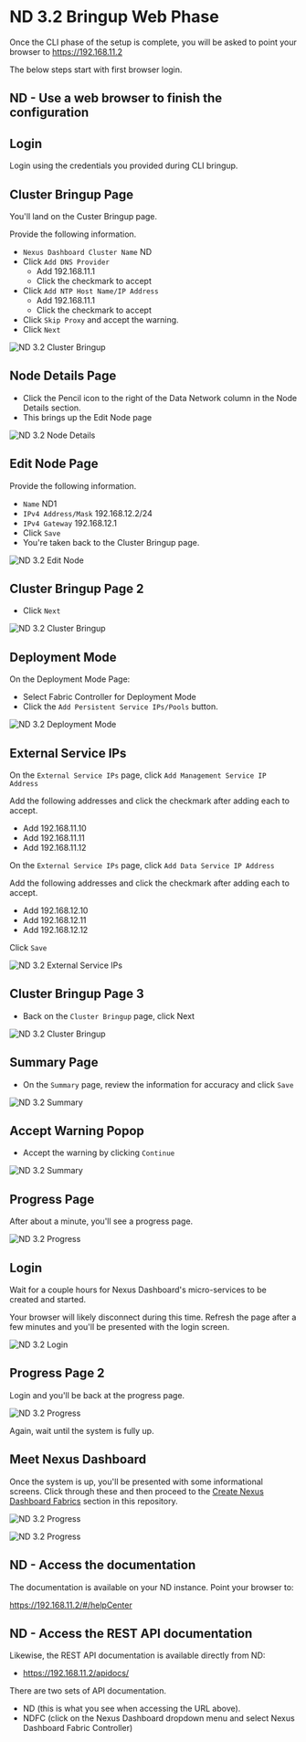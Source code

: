 # ND 3.2 Bringup Web Phase

Once the CLI phase of the setup is complete, you will be asked to
point your browser to https://192.168.11.2

The below steps start with first browser login.

## ND - Use a web browser to finish the configuration

## Login

Login using the credentials you provided during CLI bringup.

## Cluster Bringup Page

You'll land on the Custer Bringup page.

Provide the following information.

- `Nexus Dashboard Cluster Name` ND
- Click `Add DNS Provider`
  - Add 192.168.11.1
  - Click the checkmark to accept
- Click `Add NTP Host Name/IP Address`
  - Add 192.168.11.1
  - Click the checkmark to accept
- Click `Skip Proxy` and accept the warning.
- Click `Next`

![ND 3.2 Cluster Bringup](./images/nd3/01_cluster_bringup.png)

## Node Details Page

- Click the Pencil icon to the right of the Data Network column in the Node Details section.
- This brings up the Edit Node page

![ND 3.2 Node Details](./images/nd3/02_node_details.png)

## Edit Node Page

Provide the following information.

- `Name` ND1
- `IPv4 Address/Mask` 192.168.12.2/24
- `IPv4 Gateway` 192.168.12.1
- Click `Save`
- You're taken back to the Cluster Bringup page.

![ND 3.2 Edit Node](./images/nd3/03_edit_node.png)

## Cluster Bringup Page 2

- Click `Next`

![ND 3.2 Cluster Bringup](./images/nd3/04_cluster_bringup.png)

## Deployment Mode

On the Deployment Mode Page:

- Select Fabric Controller for Deployment Mode
- Click the `Add Persistent Service IPs/Pools` button.

![ND 3.2 Deployment Mode](./images/nd3/05_deployment_mode.png)

## External Service IPs

On the `External Service IPs` page, click `Add Management Service IP Address`

Add the following addresses and click the checkmark after adding each to accept.

- Add 192.168.11.10
- Add 192.168.11.11
- Add 192.168.11.12

On the `External Service IPs` page, click `Add Data Service IP Address`

Add the following addresses and click the checkmark after adding each to accept.

- Add 192.168.12.10
- Add 192.168.12.11
- Add 192.168.12.12

Click `Save`

![ND 3.2 External Service IPs](./images/nd3/06_external_service_ips.png)

## Cluster Bringup Page 3

- Back on the `Cluster Bringup` page, click Next

![ND 3.2 Cluster Bringup](./images/nd3/07_cluster_bringup.png)

## Summary Page

- On the `Summary` page, review the information for accuracy and click `Save`

![ND 3.2 Summary](./images/nd3/08_summary.png)

## Accept Warning Popop

- Accept the warning by clicking `Continue`

![ND 3.2 Summary](./images/nd3/09_warning.png)

## Progress Page

After about a minute, you'll see a progress page.

![ND 3.2 Progress](./images/nd3/10_progress.png)

## Login

Wait for a couple hours for Nexus Dashboard's micro-services to be created and started.

Your browser will likely disconnect during this time.  Refresh the page after a few
minutes and you'll be presented with the login screen.

![ND 3.2 Login](./images/nd3/11_login.png)

## Progress Page 2

Login and you'll be back at the progress page.

![ND 3.2 Progress](./images/nd3/12_progress.png)

Again, wait until the system is fully up.

## Meet Nexus Dashboard

Once the system is up, you'll be presented with some informational
screens.  Click through these and then proceed to the
[Create Nexus Dashboard Fabrics](https://github.com/allenrobel/n9kv-kvm/tree/main?tab=readme-ov-file#create-nexus-dashboard-fabrics)
section in this repository.

![ND 3.2 Progress](./images/nd3/13_meet_nexus_dashboard.png)

![ND 3.2 Progress](./images/nd3/14_getting_started_map.png)

## ND - Access the documentation

The documentation is available on your ND instance.  Point your browser to:

https://192.168.11.2/#/helpCenter

## ND - Access the REST API documentation

Likewise, the REST API documentation is available directly from ND:

- https://192.168.11.2/apidocs/

There are two sets of API documentation.

- ND (this is what you see when accessing the URL above).
- NDFC (click on the Nexus Dashboard dropdown menu and select Nexus Dashboard Fabric Controller)
